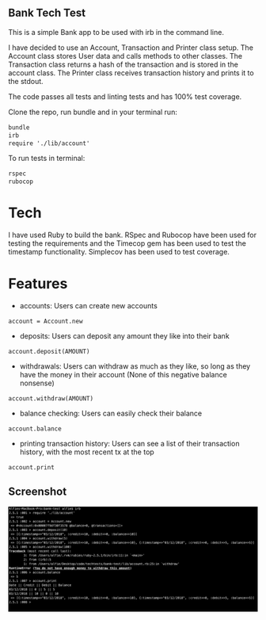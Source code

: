 ## Bank Tech Test

This is a simple Bank app to be used with irb in the command line.

I have decided to use an Account, Transaction and Printer class setup. The Account class stores User data and calls methods to other classes. The Transaction class returns a hash of the transaction and is stored in the account class. The Printer class receives transaction history and prints it to the stdout. 

The code passes all tests and linting tests and has 100% test coverage.

Clone the repo, run bundle and in your terminal run:

```
bundle
irb
require './lib/account'
```

To run tests in terminal:

```
rspec
rubocop
```

# Tech

I have used Ruby to build the bank. RSpec and Rubocop have been used for testing the requirements and the Timecop gem has been used to test the timestamp functionality. Simplecov has been used to test coverage.

# Features
- accounts: Users can create new accounts
```
account = Account.new
```

- deposits: Users can deposit any amount they like into their bank
```
account.deposit(AMOUNT)
```

- withdrawals: Users can withdraw as much as they like, so long as they have the money in their account (None of this negative balance nonsense)
```
account.withdraw(AMOUNT)
```

- balance checking: Users can easily check their balance
```
account.balance
```

- printing transaction history: Users can see a list of their transaction history, with the most recent tx at the top
```
account.print
```

## Screenshot

![](public/screenshot.35.44.png)
